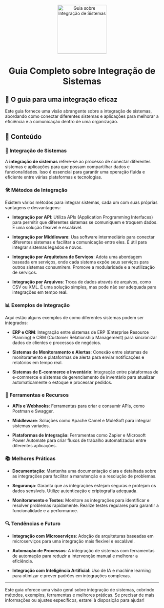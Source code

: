 <p align="center">
  <a href="https://www.example.com/images/integration.png">
    <img src="./images/integration.png" alt="Guia sobre Integração de Sistemas" width="160" height="160">
  </a>
  <h1 align="center">Guia Completo sobre Integração de Sistemas</h1>
</p>

## :dart: O guia para uma integração eficaz

Este guia fornece uma visão abrangente sobre a integração de sistemas, abordando como conectar diferentes sistemas e aplicações para melhorar a eficiência e a comunicação dentro de uma organização.

## :dart: Conteúdo

### 🔗 Integração de Sistemas
A **integração de sistemas** refere-se ao processo de conectar diferentes sistemas e aplicações para que possam compartilhar dados e funcionalidades. Isso é essencial para garantir uma operação fluida e eficiente entre várias plataformas e tecnologias.

### 🛠️ Métodos de Integração
Existem vários métodos para integrar sistemas, cada um com suas próprias vantagens e desvantagens:

- **Integração por API**: Utiliza APIs (Application Programming Interfaces) para permitir que diferentes sistemas se comuniquem e troquem dados. É uma solução flexível e escalável.
  
- **Integração por Middleware**: Usa software intermediário para conectar diferentes sistemas e facilitar a comunicação entre eles. É útil para integrar sistemas legados e novos.
  
- **Integração por Arquitetura de Serviços**: Adota uma abordagem baseada em serviços, onde cada sistema expõe seus serviços para outros sistemas consumirem. Promove a modularidade e a reutilização de serviços.

- **Integração por Arquivos**: Troca de dados através de arquivos, como CSV ou XML. É uma solução simples, mas pode não ser adequada para integrações em tempo real.

### 📊 Exemplos de Integração
Aqui estão alguns exemplos de como diferentes sistemas podem ser integrados:

- **ERP e CRM**: Integração entre sistemas de ERP (Enterprise Resource Planning) e CRM (Customer Relationship Management) para sincronizar dados de clientes e processos de negócios.
  
- **Sistemas de Monitoramento e Alertas**: Conexão entre sistemas de monitoramento e plataformas de alerta para enviar notificações e relatórios em tempo real.

- **Sistemas de E-commerce e Inventário**: Integração entre plataformas de e-commerce e sistemas de gerenciamento de inventário para atualizar automaticamente o estoque e processar pedidos.

### 🧩 Ferramentas e Recursos
- **APIs e Webhooks**: Ferramentas para criar e consumir APIs, como Postman e Swagger.
  
- **Middleware**: Soluções como Apache Camel e MuleSoft para integrar sistemas variados.
  
- **Plataformas de Integração**: Ferramentas como Zapier e Microsoft Power Automate para criar fluxos de trabalho automatizados entre diferentes aplicações.

### 📚 Melhores Práticas
- **Documentação**: Mantenha uma documentação clara e detalhada sobre as integrações para facilitar a manutenção e a resolução de problemas.
  
- **Segurança**: Garanta que as integrações estejam seguras e protejam os dados sensíveis. Utilize autenticação e criptografia adequada.

- **Monitoramento e Testes**: Monitore as integrações para identificar e resolver problemas rapidamente. Realize testes regulares para garantir a funcionalidade e a performance.

### 🔍 Tendências e Futuro
- **Integração com Microserviços**: Adoção de arquiteturas baseadas em microserviços para uma integração mais flexível e escalável.

- **Automação de Processos**: A integração de sistemas com ferramentas de automação para reduzir a intervenção manual e melhorar a eficiência.

- **Integração com Inteligência Artificial**: Uso de IA e machine learning para otimizar e prever padrões em integrações complexas.

---

Este guia oferece uma visão geral sobre integração de sistemas, cobrindo métodos, exemplos, ferramentas e melhores práticas. Se precisar de mais informações ou ajustes específicos, estarei à disposição para ajudar!
